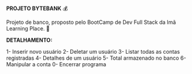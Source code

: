 **PROJETO BYTEBANK**  :moneybag:

Projeto de banco, proposto pelo BootCamp de Dev Full Stack da Imã Learning Place. :magnet:

**DETALHAMENTO:**

1- Inserir novo usuário
2- Deletar um usuário
3- Listar todas as contas registradas
4- Detalhes de um usuário
5- Total armazenado no banco
6- Manipular a conta
0- Encerrar programa